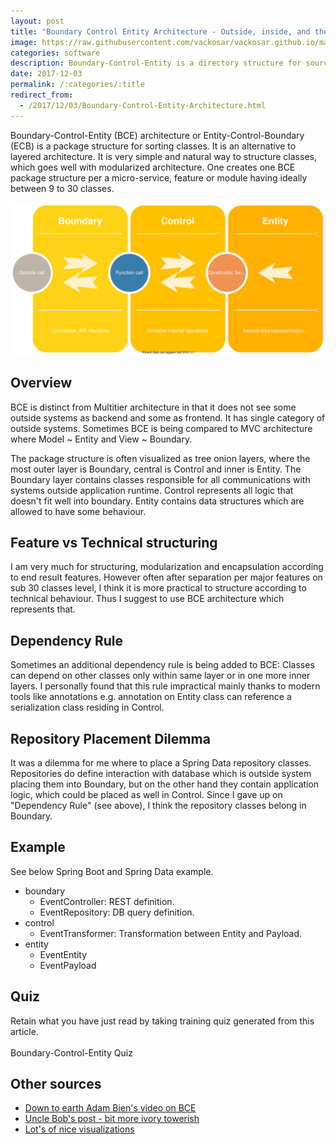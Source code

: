 ```yaml
---
layout: post
title: "Boundary Control Entity Architecture - Outside, inside, and the domain"
image: https://raw.githubusercontent.com/vackosar/vackosar.github.io/master/images/bce.svg
categories: software
description: Boundary-Control-Entity is a directory structure for source code files sometimes with additional dependency restrictions.
date: 2017-12-03
permalink: /:categories/:title
redirect_from:
  - /2017/12/03/Boundary-Control-Entity-Architecture.html
---
```


Boundary-Control-Entity (BCE) architecture or Entity-Control-Boundary (ECB) is a package structure for sorting classes. It is an alternative to layered architecture. It is very simple and natural way to structure classes, which goes well with modularized architecture. One creates one BCE package structure per a micro-service, feature or module having ideally between 9 to 30 classes.  

<p><img src="https://raw.githubusercontent.com/vackosar/vackosar.github.io/master/images/bce.svg" alt="Boundary Control Entity architecture"/></p>

## Overview
BCE is distinct from Multitier architecture in that it does not see some outside systems as backend and some as frontend. It has single category of outside systems. Sometimes BCE is being compared to MVC architecture where Model ~ Entity and View ~ Boundary. 

The package structure is often visualized as tree onion layers, where the most outer layer is Boundary, central is Control and inner is Entity. The Boundary layer contains classes responsible for all communications with systems outside application runtime. Control represents all logic that doesn't fit well into boundary. Entity contains data structures which are allowed to have some behaviour.

## Feature vs Technical structuring

I am very much for structuring, modularization and encapsulation according to end result features. However often after separation per major features on sub 30 classes level, I think it is more practical to structure according to technical behaviour. Thus I suggest to use BCE architecture which represents that.    

## Dependency Rule
Sometimes an additional dependency rule is being added to BCE: Classes can depend on other classes only within same layer or in one more inner layers. I personally found that this rule impractical mainly thanks to modern tools like annotations e.g. annotation on Entity class can reference a serialization class residing in Control.

## Repository Placement Dilemma
It was a dilemma for me where to place a Spring Data repository classes. Repositories do define interaction with database which is outside system placing them into Boundary, but on the other hand they contain application logic, which could be placed as well in Control. Since I gave up on "Dependency Rule" (see above), I think the repository classes belong in Boundary.  

## Example
See below Spring Boot and Spring Data example.

- boundary
  - EventController: REST definition.
  - EventRepository: DB query definition.
- control
  - EventTransformer: Transformation between Entity and Payload.
- entity
  - EventEntity
  - EventPayload
  
  
## Quiz
Retain what you have just read by taking training quiz generated from this article.<br>
<br>
<a class="btn btn-warning" style="text-decoration: none;" href="https://quizrecall.com/study/public-test?store_id=dc985c9e-6812-41d3-a020-33c4a0340c16">Boundary-Control-Entity Quiz</a>


## Other sources
- [Down to earth Adam Bien's video on BCE](https://www.youtube.com/watch?v=grJC6RFiB58)
- [Uncle Bob's post - bit more ivory towerish](https://8thlight.com/blog/uncle-bob/2012/08/13/the-clean-architecture.html)
- [Lot's of nice visualizations](http://www.cs.sjsu.edu/~pearce/modules/patterns/enterprise/ecb/ecb.htm)
